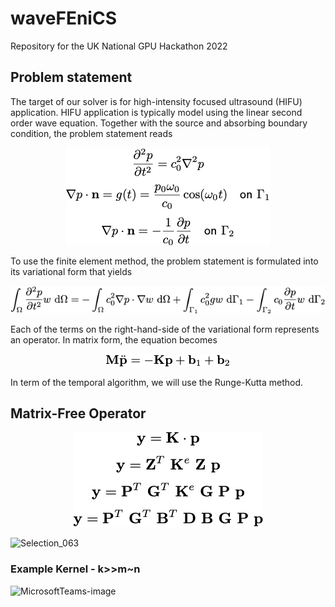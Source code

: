 # waveFEniCS
Repository for the UK National GPU Hackathon 2022

## Problem statement

The target of our solver is for high-intensity focused ultrasound 
(HIFU) application. HIFU application is typically model using the linear 
second order wave equation. Together with the source and absorbing boundary 
condition, the problem statement reads

<p align="center">
    <img src=problem_statement.png/>
</p>

To use the finite element method, the problem statement is formulated into 
its variational form that yields

<p align="center">
    <img src=variational_form.png/>
</p>

Each of the terms on the right-hand-side of the variational form represents 
an operator. In matrix form, the equation becomes

<p align="center">
    <img src=matrix_form.png/>
</p>

In term of the temporal algorithm, we will use the Runge-Kutta method.

## Matrix-Free Operator 
<p align="center">
    <img src=operators.png/>
</p>

![Selection_063](https://user-images.githubusercontent.com/15614155/155312723-e27da569-2173-4657-8bc6-8fd147c1e01c.png)


### Example Kernel - k>>m~n
![MicrosoftTeams-image](https://user-images.githubusercontent.com/15614155/155314168-9b45db59-a1d9-4d49-b6a4-1c22abc59170.png)


